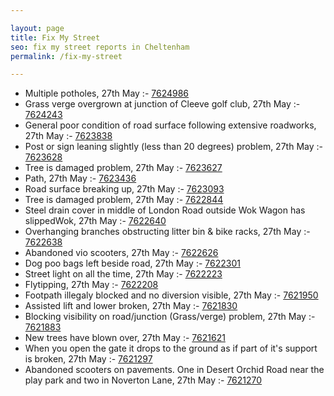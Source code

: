 ```yaml
---

layout: page
title: Fix My Street
seo: fix my street reports in Cheltenham
permalink: /fix-my-street

---
```


<!-- fix_marker starts -->

- Multiple potholes, 27th May :- [7624986](https://www.fixmystreet.com/report/7624986)
- Grass verge overgrown at junction of Cleeve golf club, 27th May :- [7624243](https://www.fixmystreet.com/report/7624243)
- General poor condition of road surface following extensive roadworks, 27th May :- [7623838](https://www.fixmystreet.com/report/7623838)
- Post or sign leaning slightly (less than 20 degrees) problem, 27th May :- [7623628](https://www.fixmystreet.com/report/7623628)
- Tree is damaged problem, 27th May :- [7623627](https://www.fixmystreet.com/report/7623627)
- Path, 27th May :- [7623436](https://www.fixmystreet.com/report/7623436)
- Road surface breaking up, 27th May :- [7623093](https://www.fixmystreet.com/report/7623093)
- Tree is damaged problem, 27th May :- [7622844](https://www.fixmystreet.com/report/7622844)
- Steel drain cover in middle of London Road outside Wok Wagon has slippedWok, 27th May :- [7622640](https://www.fixmystreet.com/report/7622640)
- Overhanging branches obstructing litter bin & bike racks, 27th May :- [7622638](https://www.fixmystreet.com/report/7622638)
- Abandoned vio scooters, 27th May :- [7622626](https://www.fixmystreet.com/report/7622626)
- Dog poo bags left beside road, 27th May :- [7622301](https://www.fixmystreet.com/report/7622301)
- Street light on all the time, 27th May :- [7622223](https://www.fixmystreet.com/report/7622223)
- Flytipping, 27th May :- [7622208](https://www.fixmystreet.com/report/7622208)
- Footpath illegaly blocked and no diversion visible, 27th May :- [7621950](https://www.fixmystreet.com/report/7621950)
- Assisted lift and lower broken, 27th May :- [7621830](https://www.fixmystreet.com/report/7621830)
- Blocking visibility on road/junction (Grass/verge) problem, 27th May :- [7621883](https://www.fixmystreet.com/report/7621883)
- New trees have blown over, 27th May :- [7621621](https://www.fixmystreet.com/report/7621621)
- When you open the gate it drops to the ground as if part of it's support is broken, 27th May :- [7621297](https://www.fixmystreet.com/report/7621297)
- Abandoned scooters on pavements. One in Desert Orchid Road near the play park and two in Noverton Lane, 27th May :- [7621270](https://www.fixmystreet.com/report/7621270)

<!-- fix_marker ends -->